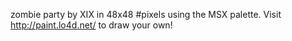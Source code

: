 zombie party by XIX in 48x48 #pixels using the MSX palette. Visit http://paint.lo4d.net/ to draw your own! 